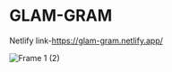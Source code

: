 # GLAM-GRAM

Netlify link-https://glam-gram.netlify.app/

![Frame 1 (2)](https://user-images.githubusercontent.com/79209607/130362397-a8c29734-ccee-47ab-9387-bdda797c428a.png)


